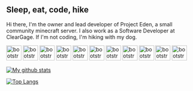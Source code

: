 ## Sleep, eat, code, hike

Hi there, I'm the owner and lead developer of Project Eden, a small community minecraft server. I also work as a Software Developer at ClearGage. If I'm not coding, I'm hiking with my dog.

<p align="left">
  <img src="https://devicons.github.io/devicon/devicon.git/icons/java/java-original.svg" alt="bootstrap" width="40" height="40" />
  <img src="https://devicons.github.io/devicon/devicon.git/icons/ubuntu/ubuntu-plain.svg" alt="bootstrap" width="40" height="40" />
  <img src="https://devicons.github.io/devicon/devicon.git/icons/html5/html5-original.svg" alt="bootstrap" width="40" height="40" />
  <img src="https://devicons.github.io/devicon/devicon.git/icons/javascript/javascript-original.svg" alt="bootstrap" width="40" height="40" />
  <img src="https://devicons.github.io/devicon/devicon.git/icons/docker/docker-original.svg" alt="bootstrap" width="40" height="40" />
  <img src="https://devicons.github.io/devicon/devicon.git/icons/mysql/mysql-original.svg" alt="bootstrap" width="40" height="40" />
  <img src="https://devicons.github.io/devicon/devicon.git/icons/mongodb/mongodb-original.svg" alt="bootstrap" width="40" height="40" />
  <img src="https://devicons.github.io/devicon/devicon.git/icons/nginx/nginx-original.svg" alt="bootstrap" width="40" height="40" />
  <img src="https://devicons.github.io/devicon/devicon.git/icons/git/git-original.svg" alt="bootstrap" width="40" height="40" />
  <img src="https://devicons.github.io/devicon/devicon.git/icons/jetbrains/jetbrains-original.svg" alt="bootstrap" width="40" height="40" />
  <img src="https://devicons.github.io/devicon/devicon.git/icons/vim/vim-original.svg" alt="bootstrap" width="40" height="40" />
</p>

[![My github stats](https://github-readme-stats.vercel.app/api?username=Pugabyte&show_icons=true&theme=radical&custom_title=Pugabyte's%20Github%20Stats&bg_color=0D1117&text_color=aaaaaa&title_color=915bf5&hide_border=true&disable_animations=true)](https://github.com/anuraghazra/github-readme-stats)

[![Top Langs](https://github-readme-stats.vercel.app/api/top-langs/?username=pugabyte&layout=compact&bg_color=0D1117&text_color=aaaaaa&title_color=915bf5&hide_border=true)](https://github.com/anuraghazra/github-readme-stats)
